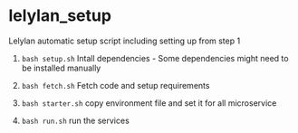 # lelylan_setup
Lelylan automatic setup script including setting up from step 1

1) <code>bash setup.sh</code>
    Intall dependencies - Some dependencies might need to be installed manually

2) <code>bash fetch.sh</code>
    Fetch code and setup requirements

3) <code>bash starter.sh</code>
    copy environment file and set it for all microservice

4) <code>bash run.sh</code>
    run the services